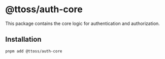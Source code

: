 # @ttoss/auth-core

This package contains the core logic for authentication and authorization.

## Installation

```bash
pnpm add @ttoss/auth-core
```
